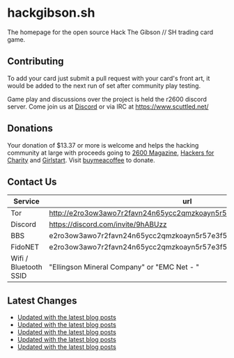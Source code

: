 # hackgibson.sh
The homepage for the open source Hack The Gibson // SH trading card game.


## Contributing

To add your card just submit a pull request with your card's front art, it would be added to the next run of set after community play testing.

Game play and discussions over the project is held the r2600 discord server. Come join us at [Discord](https://discord.com/invite/9hABUzz) or via IRC at https://www.scuttled.net/


## Donations

Your donation of $13.37 or more is welcome and helps the hacking community at large with proceeds going to [2600 Magazine](https://2600.com/), [Hackers for Charity](https://hackersforcharity.org) and [Girlstart](https://girlstart.org).  Visit [buymeacoffee](https://www.buymeacoffee.com/hackgibson.sh) to donate.


## Contact Us

Service | url
-|-
Tor | http://e2ro3ow3awo7r2favn24n65ycc2qmzkoayn5r57e3f56nvjwdcgg32ad.onion
Discord | https://discord.com/invite/9hABUzz
BBS | e2ro3ow3awo7r2favn24n65ycc2qmzkoayn5r57e3f56nvjwdcgg32ad.onion:23
FidoNET | e2ro3ow3awo7r2favn24n65ycc2qmzkoayn5r57e3f56nvjwdcgg32ad.onion:24554
Wifi / Bluetooth SSID | "Ellingson Mineral Company" or "EMC Net - <fidonet address>"

## Latest Changes
<!-- BLOG-POST-LIST:START -->
- [Updated with the latest blog posts](https://github.com/DFW2600/hackgibson.sh/commit/954de19af5c7828577790b3ba389540bf7552bdd)
- [Updated with the latest blog posts](https://github.com/DFW2600/hackgibson.sh/commit/eae5c03b3a901a7bf679668fa95f6a4dd6289c30)
- [Updated with the latest blog posts](https://github.com/DFW2600/hackgibson.sh/commit/a308d334e3054c318443a6a220ad6a6898d44f12)
- [Updated with the latest blog posts](https://github.com/DFW2600/hackgibson.sh/commit/da4d93be1a19abfe15d969d7a297faf647c4bcb0)
- [Updated with the latest blog posts](https://github.com/DFW2600/hackgibson.sh/commit/35fedfcca10b682bc517a9edabf66bad1cbf2364)
<!-- BLOG-POST-LIST:END -->
